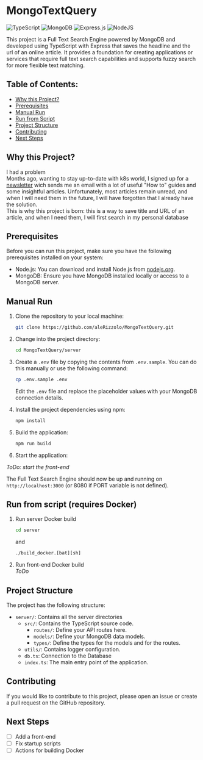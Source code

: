 # MongoTextQuery

![TypeScript](https://img.shields.io/badge/typescript-%23007ACC.svg?style=for-the-badge&logo=typescript&logoColor=white)
![MongoDB](https://img.shields.io/badge/MongoDB-%234ea94b.svg?style=for-the-badge&logo=mongodb&logoColor=white)
![Express.js](https://img.shields.io/badge/express.js-%23404d59.svg?style=for-the-badge&logo=express&logoColor=%2361DAFB)
![NodeJS](https://img.shields.io/badge/node.js-6DA55F?style=for-the-badge&logo=node.js&logoColor=white)<br>

This project is a Full Text Search Engine powered by MongoDB and developed using TypeScript with Express that saves the headline and the url of an online article. It provides a foundation for creating applications or services that require full text search capabilities and supports fuzzy search for more flexible text matching.

## Table of Contents:

- [Why this Project?](#why-this-project)
- [Prerequisites](#prerequisites)
- [Manual Run](#manual-run)
- [Run from Script](#run-from-script-requires-docker)
- [Project Structure](#project-structure)
- [Contributing](#contributing)
- [Next Steps](#next-steps)

## Why this Project?

I had a problem <br>Months ago, wanting to stay up-to-date with k8s world, I signed up for a [newsletter](https://learnk8s.io/learn-kubernetes-weekly) wich sends me an email with a lot of useful "How to" guides and some insightful articles. Unfortunately, most articles remain unread, and when I will need them in the future, I will have forgotten that I already have the solution.<br>This is why this project is born: this is a way to save title and URL of an article, and when I need them, I will first search in my personal database

## Prerequisites

Before you can run this project, make sure you have the following prerequisites installed on your system:

- Node.js: You can download and install Node.js from [nodejs.org](https://nodejs.org/).
- MongoDB: Ensure you have MongoDB installed locally or access to a MongoDB server.

## Manual Run

1. Clone the repository to your local machine:

   ```bash
   git clone https://github.com/aleRizzolo/MongoTextQuery.git
   ```

2. Change into the project directory:

   ```bash
   cd MongoTextQuery/server
   ```

3. Create a `.env` file by copying the contents from `.env.sample`. You can do this manually or use the following command:

   ```bash
   cp .env.sample .env
   ```

   Edit the `.env` file and replace the placeholder values with your MongoDB connection details.

4. Install the project dependencies using npm:

   ```bash
   npm install
   ```

5. Build the application:

   ```bash
   npm run build
   ```

6. Start the application:

_ToDo: start the front-end_

The Full Text Search Engine should now be up and running on `http://localhost:3000` (or 8080 if PORT variable is not defined).

## Run from script (requires Docker)

1. Run server Docker build<br>

   ```bash
   cd server
   ```

   and

   ```bash
   ./build_docker.[bat][sh]
   ```

2. Run front-end Docker build<br>
   _ToDo_

## Project Structure

The project has the following structure:

- `server/`: Contains all the server directories
  - `src/`: Contains the TypeScript source code.
    - `routes/`: Define your API routes here.
    - `models/`: Define your MongoDB data models.
    - `types/`: Define the types for the models and for the routes.
  - `utils/`: Contains logger configuration.
  - `db.ts`: Connection to the Database
  - `index.ts`: The main entry point of the application.

## Contributing

If you would like to contribute to this project, please open an issue or create a pull request on the GitHub repository.

## Next Steps

- [ ] Add a front-end
- [ ] Fix startup scripts
- [ ] Actions for building Docker

